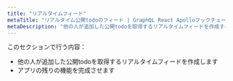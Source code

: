 ```yaml
---
title: "リアルタイムフィード"
metaTitle: "リアルタイム公開todoのフィード | GraphQL React Apolloフックチュートリアル"
metaDescription: "他の人が追加した公開todoを取得するリアルタイムフィードを作成する方法を学びます。"
---
```


このセクションで行う内容：

- 他の人が追加した公開todoを取得するリアルタイムフィードを作成します
- アプリの残りの機能を完成させます